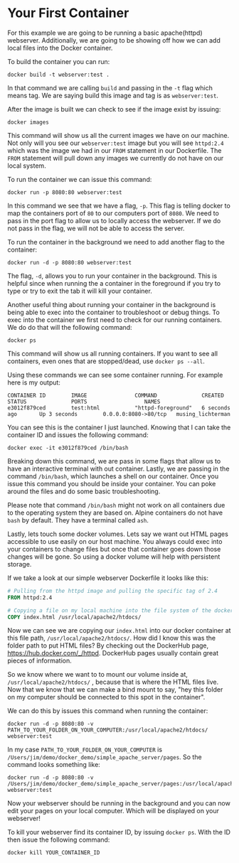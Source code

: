 # Your First Container
For this example we are going to be running a basic apache(httpd) webserver. Additionally, we are going to be showing
off how we can add local files into the Docker container. 

To build the container you can run:

```commandline
docker build -t webserver:test .
```

In that command we are calling `build` and passing in the `-t` flag which means tag. We are saying build this image
and tag is as `webserver:test`.

After the image is built we can check to see if the image exist by issuing:

```commandline
docker images
```

This command will show us all the current images we have on our machine. Not only will you see our `webserver:test` image
but you will see `httpd:2.4` which was the image we had in our `FROM` statement in our Dockerfile. The `FROM` statement
will pull down any images we currently do not have on our local system.


To run the container we can issue this command:

```commandline
docker run -p 8080:80 webserver:test
```

In this command we see that we have a flag, `-p`. This flag is telling docker to map the containers port of `80` to our 
computers port of `8080`. We need to pass in the port flag to allow us to locally access the webserver. If we do not pass
in the flag, we will not be able to access the server.


To run the container in the background we need to add another flag to the container:

```commandline
docker run -d -p 8080:80 webserver:test
```

The flag, `-d`, allows you to run your container in the background. This is helpful since when running the a container
in the foreground if you try to type or try to exit the tab it will kill your container.

Another useful thing about running your container in the background is being able to exec into the container to troubleshoot
or debug things. To exec into the container we first need to check for our running containers. We do do that will the 
following command:

```commandline
docker ps
```

This command will show us all running containers. If you want to see all containers, even ones that are stopped/dead, use
`docker ps --all`.

Using these commands we can see some container running. For example here is my output:

```
CONTAINER ID        IMAGE               COMMAND              CREATED             STATUS              PORTS                  NAMES
e3012f879ced        test:html           "httpd-foreground"   6 seconds ago       Up 3 seconds        0.0.0.0:8080->80/tcp   musing_lichterman
```

You can see this is the container I just launched. Knowing that I can take the container ID and issues the following 
command:

```commandline
docker exec -it e3012f879ced /bin/bash
```

Breaking down this command, we are pass in some flags that allow us to have an interactive terminal with out container.
Lastly, we are passing in the command `/bin/bash`, which launches a shell on our container. Once you issue this command 
you should be inside your container. You can poke around the files and do some basic troubleshooting.

Please note that command `/bin/bash` might not work on all containers due to the operating system they are based on. Alpine
containers do not have `bash` by default. They have a terminal called `ash`. 



Lastly, lets touch some docker volumes. Lets say we want out HTML pages accessible to use easily on our host machine. You always
could exec into your containers to change files but once that container goes down those changes will be gone. So using a docker
volume will help with persistent storage. 

If we take a look at our simple webserver Dockerfile it looks like this:

```Dockerfile
# Pulling from the httpd image and pulling the specific tag of 2.4
FROM httpd:2.4

# Copying a file on my local machine into the file system of the docker container
COPY index.html /usr/local/apache2/htdocs/
```

Now we can see we are copying our `index.html` into our docker container at this file path, `/usr/local/apache2/htdocs/`. 
How did I know this was the folder path to put HTML files? By checking out the DockerHub page, https://hub.docker.com/_/httpd.
DockerHub pages usually contain great pieces of information. 

So we know where we want to to mount our volume inside at, `/usr/local/apache2/htdocs/` , because that is where the HTML files live.
Now that we know that we can make a bind mount to say, "hey this folder on my computer should be connected to this spot in the container".

We can do this by issues this command when running the container:

```commandline
docker run -d -p 8080:80 -v PATH_TO_YOUR_FOLDER_ON_YOUR_COMPUTER:/usr/local/apache2/htdocs/ webserver:test
```

In my case `PATH_TO_YOUR_FOLDER_ON_YOUR_COMPUTER` is `/Users/jim/demo/docker_demo/simple_apache_server/pages`. So the command
looks something like:

```commandline
docker run -d -p 8080:80 -v /Users/jim/demo/docker_demo/simple_apache_server/pages:/usr/local/apache2/htdocs/ webserver:test
```

Now your webserver should be running in the background and you can now edit your pages on your local computer. Which will
be displayed on your webserver!

To kill your webserver find its container ID, by issuing `docker ps`. With the ID then issue the following command:

```commandline
docker kill YOUR_CONTAINER_ID
```
